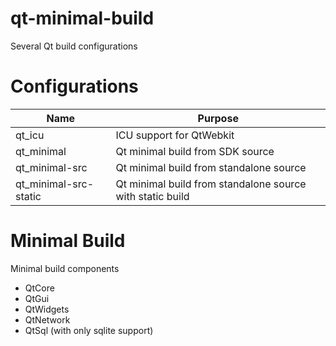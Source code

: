 # qt-minimal-build

Several Qt build configurations

# Configurations

|Name                   |Purpose|
|---                    |---|
|qt_icu                 |ICU support for QtWebkit|
|qt_minimal             |Qt minimal build from SDK source|
|qt_minimal-src         |Qt minimal build from standalone source|
|qt_minimal-src-static  |Qt minimal build from standalone source with static build|

# Minimal Build

Minimal build components

* QtCore
* QtGui
* QtWidgets
* QtNetwork
* QtSql (with only sqlite support)

